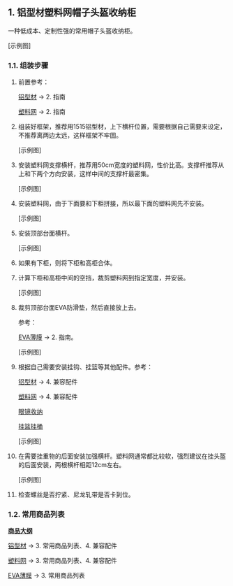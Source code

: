 ## 1. 铝型材塑料网帽子头盔收纳柜

一种低成本、定制性强的常用帽子头盔收纳柜。

[示例图]

### 1.1. 组装步骤

1. 前置参考：

	[铝型材](./铝型材.md) -> 2. 指南

	[塑料网](./塑料网.md) -> 2. 指南

2. 组装好框架，推荐用1515铝型材，上下横杆位置，需要根据自己需要来设定，不推荐离两边太远，这样框架不牢固。

	[示例图]

3. 安装塑料网支撑横杆，推荐用50cm宽度的塑料网，性价比高。支撑杆推荐从上和下两个方向安装，这样中间的支撑杆最密集。

	[示例图]

4. 安装塑料网，由于下面要和下柜拼接，所以最下面的塑料网先不安装。
	
	[示例图]

5. 安装顶部台面横杆。

	[示例图]

6. 如果有下柜，则将下柜和高柜合体。

7. 计算下柜和高柜中间的空挡，裁剪塑料网到指定宽度，并安装。

	[示例图]

8. 裁剪顶部台面EVA防滑垫，然后直接放上去。

	参考：

	[EVA薄膜](./EVA薄膜.md) -> 2. 指南。

	[示例图]

9.  根据自己需要安装挂钩、挂篮等其他配件。参考：

	[铝型材](./铝型材.md) -> 4. 兼容配件

	[塑料网](./塑料网.md) -> 4. 兼容配件

	[眼镜收纳](./眼镜收纳.md)

	[挂篮挂桶](./挂篮挂桶.md)

	[示例图]

10. 在需要挂重物的后面安装加强横杆。塑料网通常都比较软，强烈建议在挂头盔的后面安装，两根横杆相距12cm左右。
	
	[示例图]

11. 检查螺丝是否拧紧、尼龙轧带是否卡到位。

### 1.2. 常用商品列表

**[商品大纲](../商品大纲.md)**

[铝型材](./铝型材.md) -> 3. 常用商品列表、4. 兼容配件

[塑料网](./塑料网.md) -> 3. 常用商品列表、4. 兼容配件

[EVA薄膜](./EVA薄膜.md) -> 3. 常用商品列表